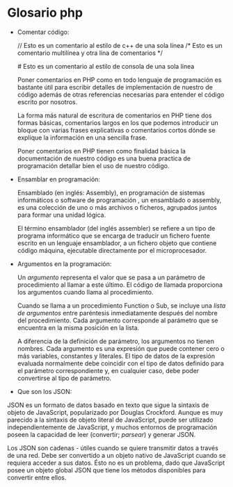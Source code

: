 # Glosario php

- Comentar código:

  // Esto es un comentario al estilo de c++ de una sola línea
     /* Esto es un comentario multilínea
      y otra lína de comentarios */

  \# Esto es un comentario al estilo de consola de una sola línea

  Poner comentarios en PHP como en todo lenguaje de programación es bastante útil para escribir detalles de implementación de nuestro de código además de otras referencias necesarias para entender el código escrito por nosotros.

  La forma más natural de escritura de comentarios en PHP tiene dos formas básicas, comentarios largos en los que podemos introducir un bloque con varias frases explicativas o comentarios cortos dónde se explique la información en una sencilla frase.

  Poner comentarios en PHP tienen como finalidad básica la documentación de nuestro código es una buena practica de programación detallar bien el uso de nuestro código.

- Ensamblar en programación:

  Ensamblado (en inglés: Assembly), en programación de sistemas informáticos o software de programación , un ensamblado o assembly, es una colección de uno o más archivos o ficheros, agrupados juntos para formar una unidad lógica.

  El término ensamblador (del inglés assembler) se refiere a un tipo de programa informático que se encarga de traducir un fichero fuente escrito en un lenguaje ensamblador, a un fichero objeto que contiene código máquina, ejecutable directamente por el microprocesador.

- Argumentos en la programación:

   Un *argumento* representa el valor que se pasa a un parámetro de procedimiento al llamar a este último. El código de llamada proporciona los argumentos cuando llama al procedimiento.

  Cuando se llama a un procedimiento Function o Sub, se incluye una *lista de argumentos* entre paréntesis inmediatamente después del nombre del procedimiento. Cada argumento corresponde al parámetro que se encuentra en la misma posición en la lista.

  A diferencia de la definición de parámetro, los argumentos no tienen nombres. Cada argumento es una expresión que puede contener cero o más variables, constantes y literales. El tipo de datos de la expresión evaluada normalmente debe coincidir con el tipo de datos definido para el parámetro correspondiente y, en cualquier caso, debe poder convertirse al tipo de parámetro.

   

- Que son los JSON:

JSON es un formato de datos basado en texto que sigue la sintaxis de objeto de JavaScript, popularizado por Douglas Crockford. Aunque es muy parecido a la sintaxis de objeto literal de JavaScript, puede ser utilizado independientemente de JavaScript, y muchos entornos de programación poseen la capacidad de leer (convertir; *parsear*) y generar JSON.

Los JSON son cadenas - útiles cuando se quiere transmitir datos a través de una red. Debe ser convertido a un objeto nativo de JavaScript cuando se requiera acceder a sus datos. Ésto no es un problema, dado que JavaScript posee un objeto global JSON que tiene los métodos disponibles para convertir entre ellos.